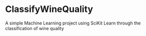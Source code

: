 # ClassifyWineQuality
A simple Machine Learning project using SciKit Learn through the classification of wine quality
